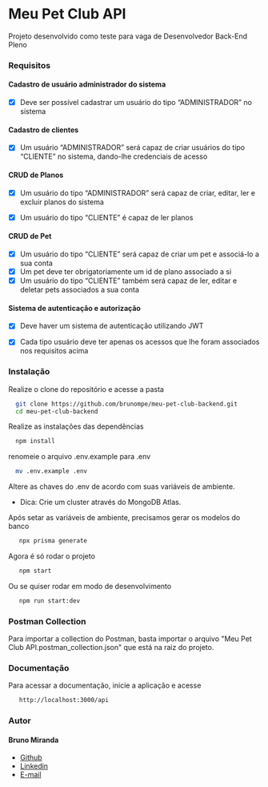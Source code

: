 # Meu Pet Club API

Projeto desenvolvido como teste para vaga de Desenvolvedor Back-End Pleno

### Requisitos

#### Cadastro de usuário administrador do sistema

- [x] Deve ser possível cadastrar um usuário do tipo “ADMINISTRADOR” no sistema

#### Cadastro de clientes

- [x] Um usuário “ADMINISTRADOR” será capaz de criar usuários do tipo “CLIENTE” no sistema, dando-lhe credenciais de acesso

#### CRUD de Planos

- [x] Um usuário do tipo “ADMINISTRADOR” será capaz de criar, editar, ler e excluir planos do sistema

- [x] Um usuário do tipo “CLIENTE” é capaz de ler planos

#### CRUD de Pet

- [x] Um usuário do tipo “CLIENTE” será capaz de criar um pet e associá-lo a sua conta
- [x] Um pet deve ter obrigatoriamente um id de plano associado a si
- [x] Um usuário do tipo “CLIENTE” também será capaz de ler, editar e deletar pets associados a sua conta

#### Sistema de autenticação e autorização

- [x] Deve haver um sistema de autenticação utilizando JWT

- [x] Cada tipo usuário deve ter apenas os acessos que lhe foram associados nos requisitos acima

### Instalação

Realize o clone do repositório e acesse a pasta

```bash
  git clone https://github.com/brunompe/meu-pet-club-backend.git
  cd meu-pet-club-backend
```

Realize as instalações das dependências

```bash
  npm install
```

renomeie o arquivo .env.example para .env

```bash
  mv .env.example .env
```

Altere as chaves do .env de acordo com suas variáveis de ambiente.

- Dica: Crie um cluster através do MongoDB Atlas.

Após setar as variáveis de ambiente, precisamos gerar os modelos do banco

```bash
   npx prisma generate
```

Agora é só rodar o projeto

```bash
   npm start
```

Ou se quiser rodar em modo de desenvolvimento

```bash
   npm run start:dev
```

### Postman Collection

Para importar a collection do Postman, basta importar o arquivo "Meu Pet Club API.postman_collection.json" que está na raiz do projeto.

### Documentação

Para acessar a documentação, inicie a aplicação e acesse

```bash
   http://localhost:3000/api
```

### Autor

#### Bruno Miranda

- [Github](https://www.github.com/brunompe)
- [Linkedin](https://www.linkedin.com/in/brunompe)
- [E-mail](brunompe@gmail.com)

